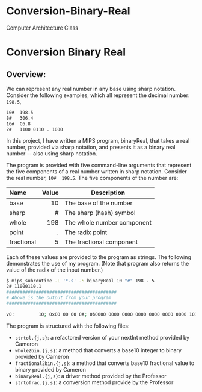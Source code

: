 # Conversion-Binary-Real
 Computer Architecture Class
# Conversion Binary Real

## Overview:

We can represent any real number in any base using sharp notation. Consider the following examples, which all represent the decimal number: `198.5`,

```bash
10#  198.5
8#   306.4
16#  C6.8
2#   1100 0110 . 1000
```
In this project, I have written a MIPS program, binaryReal, that takes a real number, provided via sharp notation, and presents it as a binary real number -- also using sharp notation.

The program is provided with five command-line arguments that represent the five components of a real number written in sharp notation.  Consider the real number, `10#  198.5`.  The five components of the number are:

  |  Name        |  Value   | Description                  |
  |:-------------| --------:|------------------------------|
  |  base        |  10      | The base of the number       |
  |  sharp       |  #       | The sharp (hash) symbol      |
  |  whole       |  198     | The whole number component   |
  |  point       |  .       | The radix point              |
  |  fractional  |  5       | The fractional component     |

Each of these values are provided to the program as strings. The following demonstrates the use of my program. (Note that program also returns the value of the radix of the input number.)

   ```bash
   $ mips_subroutine -L '*.s' -S binaryReal 10 "#" 198 . 5 
   2# 11000110.1
   #########################################
   # Above is the output from your program
   #########################################
   
   v0:         10; 0x00 00 00 0A; 0b0000 0000 0000 0000 0000 0000 0000 1010;
   ```
The program is structured with the following files:

  * `strtol.{j,s}`: a refactored version of your nextInt method provided by Cameron 
  * `whole2bin.{j,s}`: a method that converts a base10 integer to binary provided by Cameron 
  * `fractional2bin.{j,s}`: a method that converts base10 fractional value to binary provided by Cameron 
  * `binaryReal.{j,s}`: a driver method provided by the Professor
  * `strtofrac.{j,s}`: a conversion method provide by the Professor
